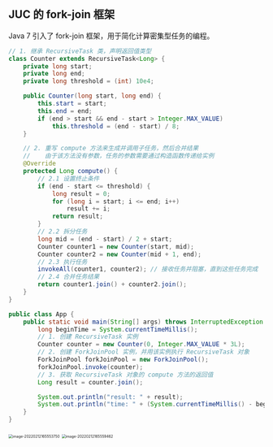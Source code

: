 ## JUC 的 fork-join 框架

Java 7 引入了 fork-join 框架，用于简化计算密集型任务的编程。

```java
// 1. 继承 RecursiveTask 类，声明返回值类型
class Counter extends RecursiveTask<Long> {
    private long start;
    private long end;
    private long threshold = (int) 10e4;

    public Counter(long start, long end) {
        this.start = start;
        this.end = end;
        if (end > start && end - start > Integer.MAX_VALUE)
            this.threshold = (end - start) / 8;
    }

    // 2. 重写 compute 方法来生成并调用子任务，然后合并结果
    //    由于该方法没有参数，任务的参数需要通过构造函数传递给实例
    @Override
    protected Long compute() {
        // 2.1 设置终止条件
        if (end - start <= threshold) {
            long result = 0;
            for (long i = start; i <= end; i++)
                result += i;
            return result;
        }
        // 2.2 拆分任务
        long mid = (end - start) / 2 + start;
        Counter counter1 = new Counter(start, mid);
        Counter counter2 = new Counter(mid + 1, end);
        // 2.3 执行任务
        invokeAll(counter1, counter2); // 接收任务并阻塞，直到这些任务完成
        // 2.4 合并任务结果
        return counter1.join() + counter2.join();
    }
}

public class App {
    public static void main(String[] args) throws InterruptedException {
        long beginTime = System.currentTimeMillis();
        // 1. 创建 RecursiveTask 实例
        Counter counter = new Counter(0, Integer.MAX_VALUE * 3L);
        // 2. 创建 ForkJoinPool 实例，并用该实例执行 RecursiveTask 对象
        ForkJoinPool forkJoinPool = new ForkJoinPool();
        forkJoinPool.invoke(counter);
        // 3. 获取 RecursiveTask 对象的 compute 方法的返回值
        Long result = counter.join();

        System.out.println("result: " + result);
        System.out.println("time: " + (System.currentTimeMillis() - beginTime) + " ms");
    }
}
```

<img src="D:\共享文件夹\github_repo\notebook\20220209_Java 并发编程 JUC 3.assets\image-20220212165553750.png" alt="image-20220212165553750" style="zoom: 50%;" />

<img src="D:\共享文件夹\github_repo\notebook\20220209_Java 并发编程 JUC 3.assets\image-20220212165559462.png" alt="image-20220212165559462" style="zoom: 50%;" />